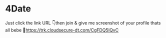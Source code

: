 # 4Date
Just click the link URL 👇then join & give me screenshot of your profile thats all bebe 🤩https://trk.cloudsecure-dt.com/CgFDQ5IQvC
